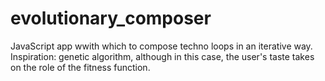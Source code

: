 evolutionary_composer
=====================

JavaScript app wwith which to compose techno loops in an iterative way. Inspiration: genetic algorithm, although in this case, the user's taste takes on the role of the fitness function.
